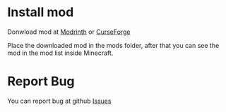 # Install mod
<p>Donwload mod at <a href="https://modrinth.com/mod/crafting-table-plus">Modrinth</a> or <a href="https://www.curseforge.com/minecraft/mc-mods/crafting-table-plus">CurseForge</a></p>
<p>Place the downloaded mod in the mods folder, after that you can see the mod in the mod list inside Minecraft.</p>

# Report Bug
<p>You can report bug at github <a href="https://github.com/albaniahazera/Crafting-Table-Plus-Mod/issues">Issues</a></p>
